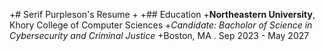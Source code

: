+# Serif Purpleson's Resume
+
+## Education
+**Northeastern University**, Khory College of Computer Sciences
+*Candidate: Bacholor of Science in Cybersecurity and Criminal Justice*
+Boston, MA . Sep 2023 - May 2027